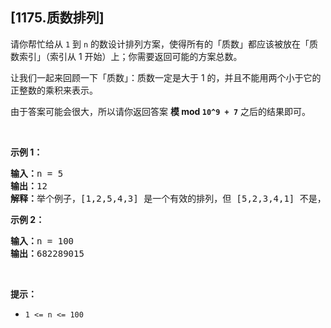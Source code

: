 ## [1175.质数排列]
<p>请你帮忙给从 <code>1</code> 到 <code>n</code>&nbsp;的数设计排列方案，使得所有的「质数」都应该被放在「质数索引」（索引从 1 开始）上；你需要返回可能的方案总数。</p>

<p>让我们一起来回顾一下「质数」：质数一定是大于 1 的，并且不能用两个小于它的正整数的乘积来表示。</p>

<p>由于答案可能会很大，所以请你返回答案 <strong>模 mod&nbsp;<code>10^9 + 7</code></strong>&nbsp;之后的结果即可。</p>

<p>&nbsp;</p>

<p><strong>示例 1：</strong></p>

<pre><strong>输入：</strong>n = 5
<strong>输出：</strong>12
<strong>解释：</strong>举个例子，[1,2,5,4,3] 是一个有效的排列，但 [5,2,3,4,1] 不是，因为在第二种情况里质数 5 被错误地放在索引为 1 的位置上。
</pre>

<p><strong>示例 2：</strong></p>

<pre><strong>输入：</strong>n = 100
<strong>输出：</strong>682289015
</pre>

<p>&nbsp;</p>

<p><strong>提示：</strong></p>

<ul>
	<li><code>1 &lt;= n &lt;= 100</code></li>
</ul>
